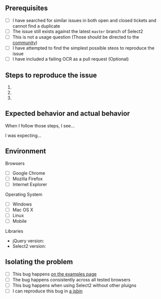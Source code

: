 ## Prerequisites

- [ ] I have searched for similar issues in both open and closed tickets and cannot find a duplicate
- [ ] The issue still exists against the latest `master` branch of Select2
- [ ] This is not a usage question (Those should be directed to the [community](https://select2.github.io/community.html))
- [ ] I have attempted to find the simplest possible steos to reproduce the issue
- [ ] I have included a failing OCR as a pull request (Optional)

## Steps to reproduce the issue

1.
2.
3.

## Expected behavior and actual behavior

When I follow those steps, I see...

I was expecting...

## Environment

Browsers

- [ ] Google Chrome
- [ ] Mozilla Firefox
- [ ] Internet Explorer

Operating System

- [ ] Windows
- [ ] Mac OS X
- [ ] Linux
- [ ] Mobile

Libraries

- jQuery version:
- Select2 version:

## Isolating the problem

- [ ] This bug happens [on the examples page](https://select2.github.io/examples.html)
- [ ] The bug happens consistently across all tested browsers
- [ ] This bug happens when using Select2 without other pluigns
- [ ] I can reproduce this bug in [a jsbin](https://jsbin.com/)
